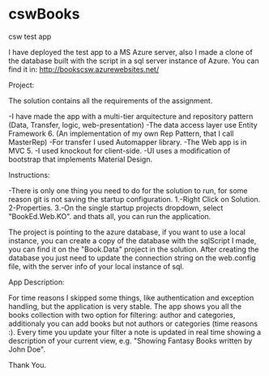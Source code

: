 # cswBooks
csw test app

I have deployed the test app to a MS Azure server, also I made a clone of the database built with the script in a sql server
instance of Azure. You can find it in: http://bookscsw.azurewebsites.net/

Project:

The solution contains all the requirements of the assignment.

-I have made the app with a multi-tier arquitecture and repository pattern (Data, Transfer, logic, web-presentation)
-The data access layer use Entity Framework 6. (An implementation of my own Rep Pattern, that I call MasterRep)
-For transfer I used Automapper library.
-The Web app is in MVC 5.
-I used knockout for client-side.
-UI uses a modification of bootstrap that implements Material Design.

Instructions:

-There is only one thing you need to do for the solution to run, for some reason git is not saving the startup configuration.
1.-Right Click on Solution.
2-Properties.
3.-On the single startup projects dropdown, select "BookEd.Web.KO". and thats all, you can run the application.

The project is pointing to the azure database, if you want to use a local instance, you can create a copy of the database with 
the sqlScript I made, you can find it on the "Book.Data" project in the solution. After creating the database you just need to update the
connection string on the web.config file, with the server info of your local instance of sql.

App Description:

For time reasons I skipped some things, like authentication and exception handling, but the application is very stable.
The app shows you all the books collection with two option for filtering: author and categories, additionaly you can add books
but not authors or categories (time reasons :). Every time you update your filter a note is updated in real time showing
a description of your current view, e.g. "Showing Fantasy Books written by John Doe".

Thank You.




